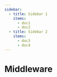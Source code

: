 ```yaml
---
sidebar:
  - title: Sidebar 1
    items:
      - doc1
      - doc2
  - title: Sidebar 2
    items:
      - doc3
      - doc4
---
```


# Middleware
